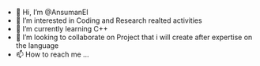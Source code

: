- 👋 Hi, I’m @AnsumanEI
- 👀 I’m interested in Coding and Research realted activities
- 🌱 I’m currently learning C++
- 💞️ I’m looking to collaborate on Project that i will create after expertise on the language
- 📫 How to reach me ...

<!---
AnsumanEI/AnsumanEI is a ✨ special ✨ repository because its `README.md` (this file) appears on your GitHub profile.
You can click the Preview link to take a look at your changes.
--->
